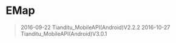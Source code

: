 # EMap
> 2016-09-22 Tianditu_MobileAPI(Android)V2.2.2
> 2016-10-27 Tianditu_MobileAPI(Android)V3.0.1

